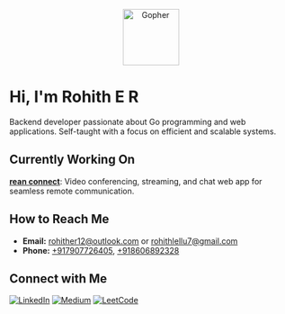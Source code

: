 <p align="center">
  <img src="https://your-gopher-sticker-url-here" alt="Gopher" width="100">
</p>

# Hi, I'm Rohith E R

Backend developer passionate about Go programming and web applications. Self-taught with a focus on efficient and scalable systems.

## Currently Working On
[**rean connect**](https://70off.online): Video conferencing, streaming, and chat web app for seamless remote communication.

## How to Reach Me
- **Email:** [rohither12@outlook.com](mailto:rohither12@outlook.com) or [rohithlellu7@gmail.com](mailto:rohithlellu7@gmail.com)
- **Phone:** [+917907726405](tel:+917907726405), [+918606892328](tel:+918606892328)

## Connect with Me
[![LinkedIn](https://img.shields.io/badge/LinkedIn-Connect-blue)](https://www.linkedin.com/in/rohither) [![Medium](https://img.shields.io/badge/Medium-Follow-green)](https://github.com/RohithER12) [![LeetCode](https://img.shields.io/badge/LeetCode-Solve-red)](https://leetcode.com/rohithlellu7/)

